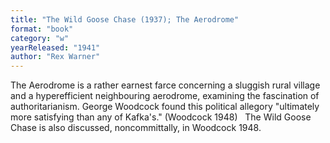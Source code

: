 ```yaml
---
title: "The Wild Goose Chase (1937); The Aerodrome"
format: "book"
category: "w"
yearReleased: "1941"
author: "Rex Warner"
---
```

The Aerodrome is a rather earnest farce concerning  a sluggish rural village and a hyperefficient neighbouring aerodrome, examining  the fascination of authoritarianism. George Woodcock found this political allegory  "ultimately more satisfying than any of Kafka's." (Woodcock 1948)
 
The Wild Goose Chase is also  discussed, noncommittally, in Woodcock 1948.
 